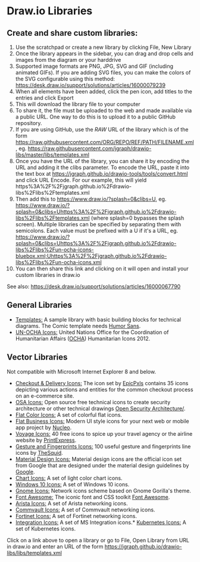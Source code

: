 # Draw.io Libraries

## Create and share custom libraries:

1. Use the scratchpad or create a new library by clicking File, New Library
2. Once the library appears in the sidebar, you can drag and drop cells and images from the diagram or your harddrive
3. Supported image formats are PNG, JPG, SVG and GIF (including animated GIFs). If you are adding SVG files, you can make the colors of the SVG configurable using this method: https://desk.draw.io/support/solutions/articles/16000079239
4. When all elements have been added, click the pen icon, add titles to the entries and click Export
5. This will download the library file to your computer
6. To share it, the file must be uploaded to the web and made available via a public URL. One way to do this is to upload it to a public GitHub repository.
7. If you are using GitHub, use the _RAW_ URL of the library which is of the form https://raw.githubusercontent.com/ORG/REPO/REF/PATH/FILENAME.xml, eg. https://raw.githubusercontent.com/jgraph/drawio-libs/master/libs/templates.xml
8. Once you have the URL of the library, you can share it by encoding the URL and adding it the clibs parameter. To encode the URL, paste it into the text box at https://jgraph.github.io/drawio-tools/tools/convert.html and click URL Encode. For our example, this will yield https%3A%2F%2Fjgraph.github.io%2Fdrawio-libs%2Flibs%2Ftemplates.xml
9. Then add this to https://www.draw.io/?splash=0&clibs=U, eg. https://www.draw.io/?splash=0&clibs=Uhttps%3A%2F%2Fjgraph.github.io%2Fdrawio-libs%2Flibs%2Ftemplates.xml (where splash=0 bypasses the splash screen). Multiple libraries can be specified by separating them with semicolons. Each value must be prefixed with a U if it's a URL, eg. https://www.draw.io/?splash=0&clibs=Uhttps%3A%2F%2Fjgraph.github.io%2Fdrawio-libs%2Flibs%2Fun-ocha-icons-bluebox.xml;Uhttps%3A%2F%2Fjgraph.github.io%2Fdrawio-libs%2Flibs%2Fun-ocha-icons.xml
10. You can then share this link and clicking on it will open and install your custom libraries in draw.io

See also: https://desk.draw.io/support/solutions/articles/16000067790

## General Libraries

* <a href="https://www.draw.io/?splash=0&clibs=Uhttps%3A%2F%2Fjgraph.github.io%2Fdrawio-libs%2Flibs%2Ftemplates.xml" target="_blank">Templates:</a> A sample library with basic building blocks for technical diagrams. The Comic template needs <a href="http://antiyawn.com/uploads/humorsans.html" target="_blank">Humor Sans</a>.
* <a href="https://www.draw.io/?splash=0&clibs=Uhttps%3A%2F%2Fjgraph.github.io%2Fdrawio-libs%2Flibs%2Fun-ocha-icons-bluebox.xml;Uhttps%3A%2F%2Fjgraph.github.io%2Fdrawio-libs%2Flibs%2Fun-ocha-icons.xml" target="_blank">UN-OCHA Icons:</a> United Nations Office for the Coordination of Humanitarian Affairs (<a href="http://www.unocha.org" target="_blank">OCHA</a>) Humanitarian Icons 2012.

## Vector Libraries

Not compatible with Microsoft Internet Explorer 8 and below.

* <a href="https://www.draw.io/?splash=0&clibs=Uhttps%3A%2F%2Fjgraph.github.io%2Fdrawio-libs%2Flibs%2Fdelivery-icons.xml" target="_blank">Checkout & Delivery Icons:</a> The icon set by <a href="http://www.epicpxls.com/" target="_blank">EpicPxls</a> contains 35 icons depicting various actions and entities for the common checkout process on an e-commerce site.
* <a href="https://www.draw.io/?splash=0&clibs=Uhttps%3A%2F%2Fjgraph.github.io%2Fdrawio-libs%2Flibs%2Fosa-icons.xml" target="_blank">OSA Icons:</a> Open source free technical icons to create security architecture or other technical drawings <a href="http://www.opensecurityarchitecture.org/cms/library/icon-library" target="_blank">Open Security Architecture/</a>.
* <a href="https://www.draw.io/?splash=0&clibs=Uhttps%3A%2F%2Fjgraph.github.io%2Fdrawio-libs%2Flibs%2Fflat-color-icons.xml" target="_blank">Flat Color Icons:</a> A set of colorful flat icons.
* <a href="https://www.draw.io/?splash=0&clibs=Uhttps%3A%2F%2Fjgraph.github.io%2Fdrawio-libs%2Flibs%2Fnc-business-icons.xml" target="_blank">Flat Business Icons:</a> Modern UI style icons for your next web or mobile app project by <a href="https://nucleoapp.com/" target="_blank">Nucleo</a>.
* <a href="https://www.draw.io/?splash=0&clibs=Uhttps%3A%2F%2Fjgraph.github.io%2Fdrawio-libs%2Flibs%2Fvoyage-icons.xml" target="_blank">Voyage Icons:</a> 40 free icons to spice up your travel agency or the airline website by <a href="http://www.printexpress.co.uk/" target="_blank">PrintExpress</a>.
* <a href="https://www.draw.io/?splash=0&clibs=Uhttps%3A%2F%2Fjgraph.github.io%2Fdrawio-libs%2Flibs%2Fgesture-icons.xml" target="_blank">Gesture and Fingerprints Icons:</a> 100 useful gesture and fingerprints line icons by <a href="http://thesquid.ink/flat-icons/" target="_blank">TheSquid</a>.
* <a href="https://www.draw.io/?splash=0&clibs=Uhttps%3A%2F%2Fjgraph.github.io%2Fdrawio-libs%2Flibs%2Fmaterial-design-icons.xml" target="_blank">Material Design Icons:</a> Material design icons are the official icon set from Google that are designed under the material design guidelines by <a href="https://design.google.com/icons/" target="_blank">Google</a>.
* <a href="https://www.draw.io/?splash=0&clibs=Uhttps%3A%2F%2Fjgraph.github.io%2Fdrawio-libs%2Flibs%2Fchart-icons.xml" target="_blank">Chart Icons:</a> A set of light color chart icons.
* <a href="https://www.draw.io/?splash=0&clibs=Uhttps%3A%2F%2Fjgraph.github.io%2Fdrawio-libs%2Flibs%2Fwindows-10-icons.xml" target="_blank">Windows 10 Icons:</a> A set of Windows 10 icons.
* <a href="https://www.draw.io/?splash=0&clibs=Uhttps%3A%2F%2Fjgraph.github.io%2Fdrawio-libs%2Flibs%2Fgnome-icons.xml" target="_blank">Gnome Icons:</a> Network icons scheme based on Gnome Gorilla's theme.
* <a href="https://www.draw.io/?splash=0&clibs=Uhttps%3A%2F%2Fjgraph.github.io%2Fdrawio-libs%2Flibs%2Ffont-awesome.xml" target="_blank">Font Awesome:</a> The iconic font and CSS toolkit <a href="https://fortawesome.github.io/Font-Awesome/" target="_blank">Font Awesome</a>.
* <a href="https://www.draw.io/?splash=0&clibs=Uhttps%3A%2F%2Fjgraph.github.io%2Fdrawio-libs%2Flibs%2Farista.xml" target="_blank">Arista Icons:</a> A set of Arista networking icons.
* <a href="https://www.draw.io/?splash=0&clibs=Uhttps%3A%2F%2Fjgraph.github.io%2Fdrawio-libs%2Flibs%2Fcommvault%2Fcvlt-badges.xml;Uhttps%3A%2F%2Fjgraph.github.io%2Fdrawio-libs%2Flibs%2Fcommvault%2Fcvlt-infrastructure.xml;Uhttps%3A%2F%2Fjgraph.github.io%2Fdrawio-libs%2Flibs%2Fcommvault%2Fcvlt-objects.xml;Uhttps%3A%2F%2Fjgraph.github.io%2Fdrawio-libs%2Flibs%2Fcommvault%2Fcvlt-protected-clients.xml" target="_blank">Commvault Icons:</a> A set of Commvault networking icons.
* <a href="https://www.draw.io/?splash=0&clibs=
Uhttps%3A%2F%2Fjgraph.github.io%2Fdrawio-libs%2Flibs%2Ffortinet%2Ffortinet-buildings.xml;
Uhttps%3A%2F%2Fjgraph.github.io%2Fdrawio-libs%2Flibs%2Ffortinet%2Ffortinet-cloud.xml;
Uhttps%3A%2F%2Fjgraph.github.io%2Fdrawio-libs%2Flibs%2Ffortinet%2Ffortinet-connector-devops-api.xml;
Uhttps%3A%2F%2Fjgraph.github.io%2Fdrawio-libs%2Flibs%2Ffortinet%2Ffortinet-devices.xml;
Uhttps%3A%2F%2Fjgraph.github.io%2Fdrawio-libs%2Flibs%2Ffortinet%2Ffortinet-features.xml;
Uhttps%3A%2F%2Fjgraph.github.io%2Fdrawio-libs%2Flibs%2Ffortinet%2Ffortinet-generic-devices.xml;
Uhttps%3A%2F%2Fjgraph.github.io%2Fdrawio-libs%2Flibs%2Ffortinet%2Ffortinet-generic-products.xml;
Uhttps%3A%2F%2Fjgraph.github.io%2Fdrawio-libs%2Flibs%2Ffortinet%2Ffortinet-generic-technology.xml;
Uhttps%3A%2F%2Fjgraph.github.io%2Fdrawio-libs%2Flibs%2Ffortinet%2Ffortinet-ot-and-iot.xml;
Uhttps%3A%2F%2Fjgraph.github.io%2Fdrawio-libs%2Flibs%2Ffortinet%2Ffortinet-people-and-noc-soc.xml;
Uhttps%3A%2F%2Fjgraph.github.io%2Fdrawio-libs%2Flibs%2Ffortinet%2Ffortinet-people-and-red-blue-team.xml;
Uhttps%3A%2F%2Fjgraph.github.io%2Fdrawio-libs%2Flibs%2Ffortinet%2Ffortinet-platform-core-elements.xml;
Uhttps%3A%2F%2Fjgraph.github.io%2Fdrawio-libs%2Flibs%2Ffortinet%2Ffortinet-products.xml;
Uhttps%3A%2F%2Fjgraph.github.io%2Fdrawio-libs%2Flibs%2Ffortinet%2Ffortinet-saas-family-of-offerings.xml;
Uhttps%3A%2F%2Fjgraph.github.io%2Fdrawio-libs%2Flibs%2Ffortinet%2Ffortinet-solutions-and-deployment-scenarios.xml;
Uhttps%3A%2F%2Fjgraph.github.io%2Fdrawio-libs%2Flibs%2Ffortinet%2Ffortinet-threats-and-threat-services.xml;
Uhttps%3A%2F%2Fjgraph.github.io%2Fdrawio-libs%2Flibs%2Ffortinet%2Ffortinet-vertical-related.xml;
Uhttps%3A%2F%2Fjgraph.github.io%2Fdrawio-libs%2Flibs%2Ffortinet%2Ffortinet-vm-components.xml
" target="_blank">Fortinet Icons:</a> A set of Fortinet networking icons.
* <a href="https://www.draw.io/?splash=0&clibs=
Uhttps%3A%2F%2Fjgraph.github.io%2Fdrawio-libs%2Flibs%2Fintegration%2Fadditional-or-support.xml;
Uhttps%3A%2F%2Fjgraph.github.io%2Fdrawio-libs%2Flibs%2Fintegration%2Fai-machine-learning.xml;
Uhttps%3A%2F%2Fjgraph.github.io%2Fdrawio-libs%2Flibs%2Fintegration%2Fapps-and-system-logos.xml;
Uhttps%3A%2F%2Fjgraph.github.io%2Fdrawio-libs%2Flibs%2Fintegration%2Fazure.xml;
Uhttps%3A%2F%2Fjgraph.github.io%2Fdrawio-libs%2Flibs%2Fintegration%2Fazure-additional-or-support.xml;
Uhttps%3A%2F%2Fjgraph.github.io%2Fdrawio-libs%2Flibs%2Fintegration%2Fbuildings.xml;
Uhttps%3A%2F%2Fjgraph.github.io%2Fdrawio-libs%2Flibs%2Fintegration%2Fdatabases.xml;
Uhttps%3A%2F%2Fjgraph.github.io%2Fdrawio-libs%2Flibs%2Fintegration%2Fdeprecated.xml;
Uhttps%3A%2F%2Fjgraph.github.io%2Fdrawio-libs%2Flibs%2Fintegration%2Fdeveloper.xml;
Uhttps%3A%2F%2Fjgraph.github.io%2Fdrawio-libs%2Flibs%2Fintegration%2Fdevices.xml;
Uhttps%3A%2F%2Fjgraph.github.io%2Fdrawio-libs%2Flibs%2Fintegration%2Ffiles.xml;
Uhttps%3A%2F%2Fjgraph.github.io%2Fdrawio-libs%2Flibs%2Fintegration%2Fgeneric.xml;
Uhttps%3A%2F%2Fjgraph.github.io%2Fdrawio-libs%2Flibs%2Fintegration%2Finfrastructure.xml;
Uhttps%3A%2F%2Fjgraph.github.io%2Fdrawio-libs%2Flibs%2Fintegration%2Fintegration.xml;
Uhttps%3A%2F%2Fjgraph.github.io%2Fdrawio-libs%2Flibs%2Fintegration%2Fintegration-patterns.xml;
Uhttps%3A%2F%2Fjgraph.github.io%2Fdrawio-libs%2Flibs%2Fintegration%2Fiot-devices.xml;
Uhttps%3A%2F%2Fjgraph.github.io%2Fdrawio-libs%2Flibs%2Fintegration%2Foffice365.xml;
Uhttps%3A%2F%2Fjgraph.github.io%2Fdrawio-libs%2Flibs%2Fintegration%2Fothers.xml;
Uhttps%3A%2F%2Fjgraph.github.io%2Fdrawio-libs%2Flibs%2Fintegration%2Fpowerapps-and-flows.xml;
Uhttps%3A%2F%2Fjgraph.github.io%2Fdrawio-libs%2Flibs%2Fintegration%2Fpower-bi.xml;
Uhttps%3A%2F%2Fjgraph.github.io%2Fdrawio-libs%2Flibs%2Fintegration%2Fsap.xml;
Uhttps%3A%2F%2Fjgraph.github.io%2Fdrawio-libs%2Flibs%2Fintegration%2Fservers.xml;
Uhttps%3A%2F%2Fjgraph.github.io%2Fdrawio-libs%2Flibs%2Fintegration%2Fusers-and-roles.xml
" target="_blank">Integration Icons:</a> A set of MS Integration icons.* <a href="https://www.draw.io/?splash=0&clibs=Uhttps%3A%2F%2Fjgraph.github.io%2Fdrawio-libs%2Flibs%2Fkubernetes.xml" target="_blank">Kubernetes Icons:</a> A set of Kubernetes icons.

Click on a link above to open a library or go to File, Open Library from URL in draw.io and enter an URL of the form https://jgraph.github.io/drawio-libs/libs/templates.xml
